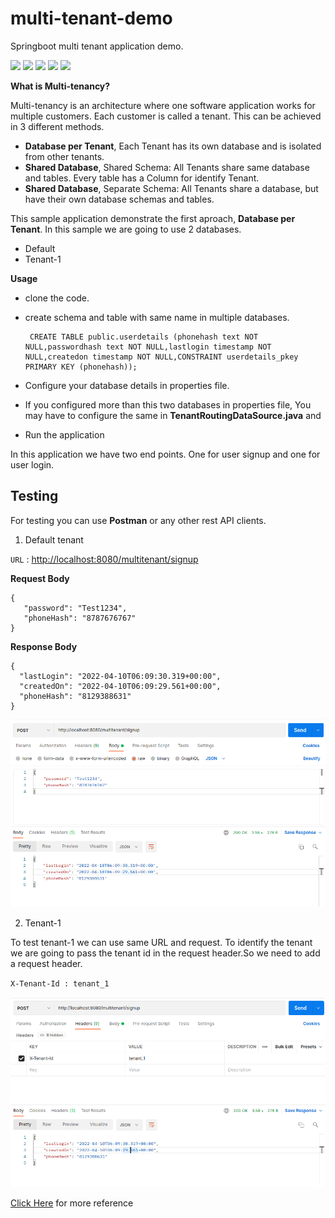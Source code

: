 # multi-tenant-demo
Springboot multi tenant application demo.

![](https://img.shields.io/github/stars/pandao/editor.md.svg) ![](https://img.shields.io/github/forks/pandao/editor.md.svg) ![](https://img.shields.io/github/tag/pandao/editor.md.svg) ![](https://img.shields.io/github/release/pandao/editor.md.svg) ![](https://img.shields.io/bower/v/editor.md.svg)

**What is Multi-tenancy?**

Multi-tenancy is an architecture where one software application works for multiple customers. Each customer is called a tenant. This can be achieved in 3 different methods.

   - **Database per Tenant**, Each Tenant has its own database and is isolated from other tenants.
   - **Shared Database**, Shared Schema: All Tenants share same database and tables. Every table has a Column for identify Tenant.
   - **Shared Database**, Separate Schema: All Tenants share a database, but have their own database schemas and tables.
  

This sample application demonstrate the first aproach, **Database per Tenant**. In this sample we are going to use 2 databases.
 - Default
 - Tenant-1


**Usage**

-  clone the code.
-  create schema and table with same name in multiple databases.
        
        CREATE TABLE public.userdetails (phonehash text NOT NULL,passwordhash text NOT NULL,lastlogin timestamp NOT NULL,createdon timestamp NOT NULL,CONSTRAINT userdetails_pkey PRIMARY KEY (phonehash));
-  Configure your database details in properties file.
-  If you configured more than this two databases in properties file, You may have to configure the same in **TenantRoutingDataSource.java** and
- Run the application

In this application we have two end points. One for user signup and one for user login.

## **Testing**
For testing you can use **Postman** or any other rest API clients.

1. Default tenant

`URL` : <http://localhost:8080/multitenant/signup>

**Request Body**

    {
       "password": "Test1234",
       "phoneHash": "8787676767"
    }

**Response Body**

    {
      "lastLogin": "2022-04-10T06:09:30.319+00:00",
      "createdOn": "2022-04-10T06:09:29.561+00:00",
      "phoneHash": "8129388631"
    }
![](https://raw.githubusercontent.com/shuraif/images/main/SignupSuccesRequest.png)

2. Tenant-1

To test tenant-1 we can use same URL and request. To identify the tenant we are going to pass the tenant id in the request header.So we need to add a request header.

`X-Tenant-Id : tenant_1`

![](https://raw.githubusercontent.com/shuraif/images/main/SignupSuccess.png)


[Click Here][id/name]  for more reference

[id/name]: https://medium.com/swlh/multi-tenancy-implementation-using-spring-boot-hibernate-6a8e3ecb251a
